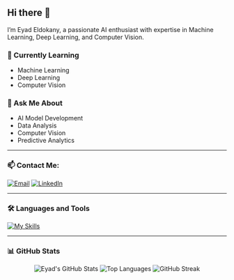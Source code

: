 ## Hi there 👋  
I’m Eyad Eldokany, a passionate AI enthusiast with expertise in Machine Learning, Deep Learning, and Computer Vision.  

### 🌱 Currently Learning  
- Machine Learning  
- Deep Learning  
- Computer Vision  

### 💬 Ask Me About  
- AI Model Development  
- Data Analysis  
- Computer Vision  
- Predictive Analytics  

---

### 📫 Contact Me:

[![Email](https://skillicons.dev/icons?i=gmail)](mailto:eyad.eldokany@gmail.com)
[![LinkedIn](https://skillicons.dev/icons?i=linkedin)](https://www.linkedin.com/in/eyad-eldokany)

---

### 🛠️ Languages and Tools  

[![My Skills](https://skillicons.dev/icons?i=python,sklearn,tensorflow,opencv,flask,java,cpp,mysql,html,css,js,php,arduino,powerbi)](https://skillicons.dev)

---

### 📊 GitHub Stats  

<div align="center">
  <img src="https://github-readme-stats.vercel.app/api?username=EyadEldokany&show_icons=true&theme=radical" alt="Eyad's GitHub Stats" />
  <img src="https://github-readme-stats.vercel.app/api/top-langs/?username=EyadEldokany&layout=compact&theme=radical" alt="Top Languages" />
  <img src="https://streak-stats.demolab.com/?user=EyadEldokany&theme=radical" alt="GitHub Streak" />
</div>  
